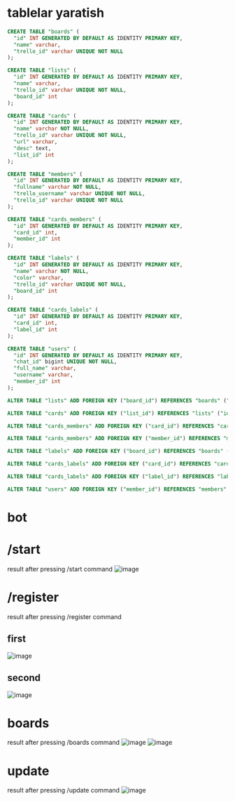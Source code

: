 # tablelar yaratish
```sql
CREATE TABLE "boards" (
  "id" INT GENERATED BY DEFAULT AS IDENTITY PRIMARY KEY,
  "name" varchar,
  "trello_id" varchar UNIQUE NOT NULL
);

CREATE TABLE "lists" (
  "id" INT GENERATED BY DEFAULT AS IDENTITY PRIMARY KEY,
  "name" varchar,
  "trello_id" varchar UNIQUE NOT NULL,
  "board_id" int
);

CREATE TABLE "cards" (
  "id" INT GENERATED BY DEFAULT AS IDENTITY PRIMARY KEY,
  "name" varchar NOT NULL,
  "trello_id" varchar UNIQUE NOT NULL,
  "url" varchar,
  "desc" text,
  "list_id" int
);

CREATE TABLE "members" (
  "id" INT GENERATED BY DEFAULT AS IDENTITY PRIMARY KEY,
  "fullname" varchar NOT NULL,
  "trello_username" varchar UNIQUE NOT NULL,
  "trello_id" varchar UNIQUE NOT NULL
);

CREATE TABLE "cards_members" (
  "id" INT GENERATED BY DEFAULT AS IDENTITY PRIMARY KEY,
  "card_id" int,
  "member_id" int
);

CREATE TABLE "labels" (
  "id" INT GENERATED BY DEFAULT AS IDENTITY PRIMARY KEY,
  "name" varchar NOT NULL,
  "color" varchar,
  "trello_id" varchar UNIQUE NOT NULL,
  "board_id" int
);

CREATE TABLE "cards_labels" (
  "id" INT GENERATED BY DEFAULT AS IDENTITY PRIMARY KEY,
  "card_id" int,
  "label_id" int
);

CREATE TABLE "users" (
  "id" INT GENERATED BY DEFAULT AS IDENTITY PRIMARY KEY,
  "chat_id" bigint UNIQUE NOT NULL,
  "full_name" varchar,
  "username" varchar,
  "member_id" int
);

ALTER TABLE "lists" ADD FOREIGN KEY ("board_id") REFERENCES "boards" ("id");

ALTER TABLE "cards" ADD FOREIGN KEY ("list_id") REFERENCES "lists" ("id");

ALTER TABLE "cards_members" ADD FOREIGN KEY ("card_id") REFERENCES "cards" ("id");

ALTER TABLE "cards_members" ADD FOREIGN KEY ("member_id") REFERENCES "members" ("id");

ALTER TABLE "labels" ADD FOREIGN KEY ("board_id") REFERENCES "boards" ("id");

ALTER TABLE "cards_labels" ADD FOREIGN KEY ("card_id") REFERENCES "cards" ("id");

ALTER TABLE "cards_labels" ADD FOREIGN KEY ("label_id") REFERENCES "labels" ("id");

ALTER TABLE "users" ADD FOREIGN KEY ("member_id") REFERENCES "members" ("id");

```

# bot
# /start
result after pressing /start command
![image](https://user-images.githubusercontent.com/122611622/224290172-3156635c-7ace-4974-afb0-098444f694fe.png)

# /register
result after pressing /register command
## first
![image](https://user-images.githubusercontent.com/122611622/224291238-f3e8a812-9232-4908-a93c-33b0fa46bcf8.png)
## second
![image](https://user-images.githubusercontent.com/122611622/224291595-81f08d98-5156-4d3c-9cd5-1827fd32e4da.png)

# boards
result after pressing /boards command
![image](https://user-images.githubusercontent.com/122611622/224291774-e1c84c61-0787-4119-ba4c-8ed554762fc4.png)
![image](https://user-images.githubusercontent.com/122611622/224291939-aae9ac7b-fe41-4313-acd4-4230f4911e3b.png)

# update
result after pressing /update command
![image](https://user-images.githubusercontent.com/122611622/224290793-2b6ccf6d-81b2-4e49-b07d-c4f75b93e0a3.png)
